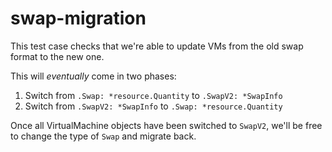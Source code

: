 # swap-migration

This test case checks that we're able to update VMs from the old swap format to the new one.

This will _eventually_ come in two phases:

1. Switch from `.Swap: *resource.Quantity` to `.SwapV2: *SwapInfo`
2. Switch from `.SwapV2: *SwapInfo` to `.Swap: *resource.Quantity`

Once all VirtualMachine objects have been switched to `SwapV2`, we'll be free to change the type of
`Swap` and migrate back.
